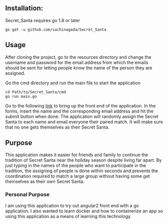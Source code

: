 ## Installation:

Secret_Santa requires go 1.8 or later

`go get -u github.com/sachinagada/Secret_Santa`

## Usage

After cloning the project, go to the resources directory and change the username and password for the email address from which the emails should be sent for letting people know the name of the person they are assigned.

 Go the cmd directory and run the main file to start the application
  ```
  cd Path/to/Secret_Santa/cmd
  go run main.go
  ```
 Go to the following [link](http://localhost:8090/secretSanta) to bring up the
 front end of the application. In the forms, insert the name and the
 corresponding email address and hit the submit button when done. The application will randomly assign the Secret Santa to each name and email everyone their paired match. It will make sure that no one gets themselves as their Secret Santa.

## Purpose
This application makes it easier for friends and family to continue the tradition of Secret Santa near the holiday season despite living far apart. By just typing in the names of the people who want to participate in the tradition, the assigning of people is done within seconds and prevents the coordination required to match a large group without having some get themselves as their own Secret Santa.

### Personal Purpose

I am using this application to try out angular2 front end with a go application. I also wanted to learn docker and how to containerize an app so using this application as a means of learning this technology.

